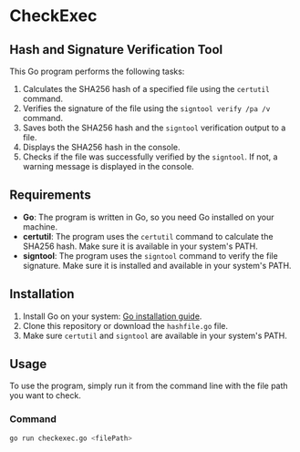 # CheckExec
## Hash and Signature Verification Tool

This Go program performs the following tasks:
1. Calculates the SHA256 hash of a specified file using the `certutil` command.
2. Verifies the signature of the file using the `signtool verify /pa /v` command.
3. Saves both the SHA256 hash and the `signtool` verification output to a file.
4. Displays the SHA256 hash in the console.
5. Checks if the file was successfully verified by the `signtool`. If not, a warning message is displayed in the console.

## Requirements

- **Go**: The program is written in Go, so you need Go installed on your machine.
- **certutil**: The program uses the `certutil` command to calculate the SHA256 hash. Make sure it is available in your system's PATH.
- **signtool**: The program uses the `signtool` command to verify the file signature. Make sure it is installed and available in your system's PATH.

## Installation

1. Install Go on your system: [Go installation guide](https://golang.org/doc/install).
2. Clone this repository or download the `hashfile.go` file.
3. Make sure `certutil` and `signtool` are available in your system's PATH.

## Usage

To use the program, simply run it from the command line with the file path you want to check.

### Command

```bash
go run checkexec.go <filePath>
